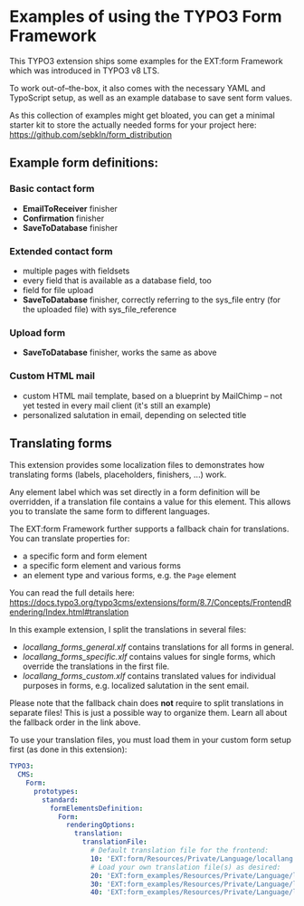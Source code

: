 # Examples of using the TYPO3 Form Framework

This TYPO3 extension ships some examples for the EXT:form Framework which was introduced in TYPO3 v8 LTS. 

To work out-of–the-box, it also comes with the necessary YAML and TypoScript setup, as well as an example database to save sent form values.

As this collection of examples might get bloated, you can get a minimal starter kit to store the actually needed forms for your project here: https://github.com/sebkln/form_distribution

## Example form definitions:
### Basic contact form
- **EmailToReceiver** finisher
- **Confirmation** finisher
- **SaveToDatabase** finisher

### Extended contact form
- multiple pages with fieldsets
- every field that is available as a database field, too
- field for file upload
- **SaveToDatabase** finisher, correctly referring to the sys_file entry (for the uploaded file) with sys_file_reference

### Upload form
- **SaveToDatabase** finisher, works the same as above

### Custom HTML mail
- custom HTML mail template, based on a blueprint by MailChimp – not yet tested in every mail client (it's still an example)
- personalized salutation in email, depending on selected title


## Translating forms

This extension provides some localization files to demonstrates how translating forms (labels, placeholders, finishers, ...) work.

Any element label which was set directly in a form definition will be overridden, if a translation file contains a value for this element.
This allows you to translate the same form to different languages.

The EXT:form Framework further supports a fallback chain for translations. You can translate properties for:

- a specific form and form element
- a specific form element and various forms
- an element type and various forms, e.g. the `Page` element

You can read the full details here: https://docs.typo3.org/typo3cms/extensions/form/8.7/Concepts/FrontendRendering/Index.html#translation

In this example extension, I split the translations in several files:
- *locallang_forms_general.xlf*  contains translations for all forms in general.
- *locallang_forms_specific.xlf* contains values for single forms, which override the translations in the first file.
- *locallang_forms_custom.xlf* contains translated values for individual purposes in forms, e.g. localized salutation in the sent email.

Please note that the fallback chain does **not** require to split translations in separate files! This is just a possible way to organize them.
Learn all about the fallback order in the link above.

To use your translation files, you must load them in your custom form setup first (as done in this extension):

````yaml
TYPO3:
  CMS:
    Form:
      prototypes:
        standard:
          formElementsDefinition:
            Form:
              renderingOptions:
                translation:
                  translationFile:
                    # Default translation file for the frontend:
                    10: 'EXT:form/Resources/Private/Language/locallang.xlf'
                    # Load your own translation file(s) as desired:
                    20: 'EXT:form_examples/Resources/Private/Language/locallang_forms_general.xlf'
                    30: 'EXT:form_examples/Resources/Private/Language/locallang_forms_specific.xlf'
                    40: 'EXT:form_examples/Resources/Private/Language/locallang_forms_custom.xlf'
````
